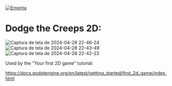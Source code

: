 
[![Ementa](https://github.com/Ajnus/GODOT_PROJECT_TOPICOS_EM_COMPUTACAO_IV_INF1307/assets/8205907/7bf36f3e-561c-4a6a-bf5f-750ef979b341)](https://www.youtube.com/watch?v=dxHNQQasJBE)


# Dodge the Creeps 2D:

![Captura de tela de 2024-04-28 22-46-24](https://github.com/Ajnus/GODOT_PROJECT_TOPICOS_EM_COMPUTACAO_IV_INF1307/assets/8205907/74c3bb15-8a34-43d9-9f54-2dd8b9c3e110)
![Captura de tela de 2024-04-28 22-43-49](https://github.com/Ajnus/GODOT_PROJECT_TOPICOS_EM_COMPUTACAO_IV_INF1307/assets/8205907/dbdb097e-25c8-4fef-8efe-5de78e1bc552)
![Captura de tela de 2024-04-28 22-42-23](https://github.com/Ajnus/GODOT_PROJECT_TOPICOS_EM_COMPUTACAO_IV_INF1307/assets/8205907/2d8663a6-6562-4802-8321-341d61011adb)


Used by the "Your first 2D game" tutorial:

https://docs.godotengine.org/en/latest/getting_started/first_2d_game/index.html
